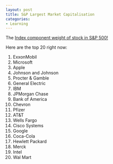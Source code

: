 ```yaml
---
layout: post
title: S&P Largest Market Capitalisation
categories:
- Learning
---
```



The [Index component weight of stock in S&P 500!](http://www.indexarb.com/indexComponentWtsSP500.html)

Here are the top 20 right now:

1. ExxonMobil
1. Microsoft
1. Apple
1. Johnson and Johnson
1. Procter & Gamble
1. General Electric
1. IBM
1. JPMorgan Chase
1. Bank of America
1. Chevron
1. Pfizer
1. AT&T
1. Wells Fargo
1. Cisco Systems
1. Google
1. Coca-Cola
1. Hewlett Packard
1. Merck
1. Intel
1. Wal Mart
